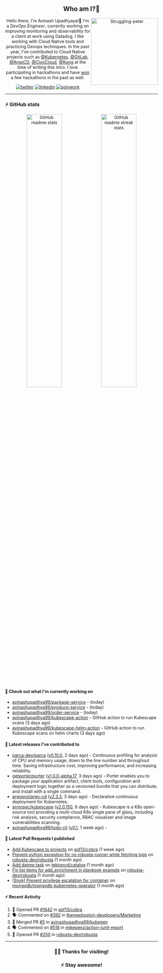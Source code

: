 <div align='center'>
  
## Who am I?🤔

<img align="right" width="220" src="https://media.giphy.com/media/YFkpsHWCsNUUo/giphy.gif" alt="Struggling-peter" />

Hello there, I'm Avinash Upadhyaya!👋 I'm a _DevOps Engineer_, currently working on improving monitoring and observability for a client at work using Datadog. I like working with Cloud Native tools and practicing Devops techniques. In the past year, I've contributed to Cloud Native projects such as [@Kubernetes](https://github.com/pulls?q=is%3Apr+author%3Aavinashupadhya99+archived%3Afalse+user%3Akubernetes), [@GitLab](https://gitlab.com/groups/gitlab-org/-/merge_requests?scope=all&state=all&author_username=avinashupadhya99), [@ArgoCD](https://github.com/pulls?q=is%3Apr+author%3Aavinashupadhya99+archived%3Afalse+user%3Aargoproj), [@CivoCloud](https://github.com/pulls?q=is%3Apr+author%3Aavinashupadhya99+archived%3Afalse+user%3Acivo), [@Kong](https://github.com/pulls?q=is%3Apr+author%3Aavinashupadhya99+archived%3Afalse+user%3AKong) at the time of writing this intro. I love participating in hackathons and have [won](https://devpost.com/avinashupadhya99) a few hackathons in the past as well.


[![twitter](https://img.shields.io/badge/-@avinash__ukr-%231DA1F2?style=for-the-badge&logo=twitter&logoColor=ffffff)](https://twitter.com/avinash_ukr)
[![linkedin](https://img.shields.io/badge/-Avinash%20Upadhyaya-%230A67C3?style=for-the-badge&logo=linkedin&logoColor=ffffff)](https://www.linkedin.com/in/avinash-upadhyaya/)
[![polywork](https://img.shields.io/badge/-@avinashupadhya99-%23338BFF?style=for-the-badge&logo=polywork&logoColor=ffffff)](https://www.polywork.com/avinashupadhya99)

---

</div>

### ⚡ GitHub stats

<p align="center">
  <img width="48%" src="https://github-readme-stats.vercel.app/api?username=avinashupadhya99&show_icons=true&theme=tokyonight" alt="GitHub readme stats" />
  <img width="48%" src="https://github-readme-streak-stats.herokuapp.com?user=avinashupadhya99&theme=dark&hide_border=true&date_format=M%20j%5B%2C%20Y%5D" alt="GitHub readme streak stats" />
</p>

#### 👷 Check out what I'm currently working on

- [avinashupadhya99/package-service](https://github.com/avinashupadhya99/package-service) -  (today)
- [avinashupadhya99/produce-service](https://github.com/avinashupadhya99/produce-service) -  (today)
- [avinashupadhya99/order-service](https://github.com/avinashupadhya99/order-service) -  (today)
- [avinashupadhya99/kubescape-action](https://github.com/avinashupadhya99/kubescape-action) - GitHub action to run Kubescape scans (3 days ago)
- [avinashupadhya99/kubescape-helm-action](https://github.com/avinashupadhya99/kubescape-helm-action) - GitHub action to run Kubescape scans on helm charts (3 days ago)

#### 🔭 Latest releases I've contributed to

- [parca-dev/parca](https://github.com/parca-dev/parca) ([v0.10.0](https://github.com/parca-dev/parca/releases/tag/v0.10.0), 2 days ago) - Continuous profiling for analysis of CPU and memory usage, down to the line number and throughout time. Saving infrastructure cost, improving performance, and increasing reliability.
- [getporter/porter](https://github.com/getporter/porter) ([v1.0.0-alpha.17](https://github.com/getporter/porter/releases/tag/v1.0.0-alpha.17), 3 days ago) - Porter enables you to package your application artifact, client tools, configuration and deployment logic together as a versioned bundle that you can distribute, and install with a single command.
- [argoproj/argo-cd](https://github.com/argoproj/argo-cd) ([v2.3.3](https://github.com/argoproj/argo-cd/releases/tag/v2.3.3), 3 days ago) - Declarative continuous deployment for Kubernetes.
- [armosec/kubescape](https://github.com/armosec/kubescape) ([v2.0.150](https://github.com/armosec/kubescape/releases/tag/v2.0.150), 6 days ago) - Kubescape is a K8s open-source tool providing a multi-cloud K8s single pane of glass, including risk analysis, security compliance, RBAC visualizer and image vulnerabilities scanning. 
- [avinashupadhya99/todo-cli](https://github.com/avinashupadhya99/todo-cli) ([v0.1](https://github.com/avinashupadhya99/todo-cli/releases/tag/v0.1), 1 week ago) - 

#### 🔨 Latest Pull Requests I published

- [Add Kubescape to projects](https://github.com/spf13/cobra/pull/1642) on [spf13/cobra](https://github.com/spf13/cobra) (1 week ago)
- [Prevent python exception for no robusta-runner while fetching logs](https://github.com/robusta-dev/robusta/pull/250) on [robusta-dev/robusta](https://github.com/robusta-dev/robusta) (1 month ago)
- [Add datree task](https://github.com/tektoncd/catalog/pull/936) on [tektoncd/catalog](https://github.com/tektoncd/catalog) (1 month ago)
- [Fix list items for add_enrichment in playbook example](https://github.com/robusta-dev/robusta/pull/246) on [robusta-dev/robusta](https://github.com/robusta-dev/robusta) (1 month ago)
- [[Snyk] Prevent privilege escalation for container](https://github.com/mongodb/mongodb-kubernetes-operator/pull/907) on [mongodb/mongodb-kubernetes-operator](https://github.com/mongodb/mongodb-kubernetes-operator) (1 month ago)

#### ⚡ Recent Activity

<!--START_SECTION:activity-->
1. 💪 Opened PR [#1642](https://github.com/spf13/cobra/pull/1642) in [spf13/cobra](https://github.com/spf13/cobra)
2. 🗣 Commented on [#392](https://github.com/thenewboston-developers/Marketing/issues/392) in [thenewboston-developers/Marketing](https://github.com/thenewboston-developers/Marketing)
3. 🎉 Merged PR [#5](https://github.com/avinashupadhya99/kubegen/pull/5) in [avinashupadhya99/kubegen](https://github.com/avinashupadhya99/kubegen)
4. 🗣 Commented on [#518](https://github.com/mikepenz/action-junit-report/issues/518) in [mikepenz/action-junit-report](https://github.com/mikepenz/action-junit-report)
5. 💪 Opened PR [#250](https://github.com/robusta-dev/robusta/pull/250) in [robusta-dev/robusta](https://github.com/robusta-dev/robusta)
<!--END_SECTION:activity-->



---

<div align='center'>
  
### 🙇‍♂️ Thanks for visiting!
### ⚡ Stay awesome!
  
</div>


